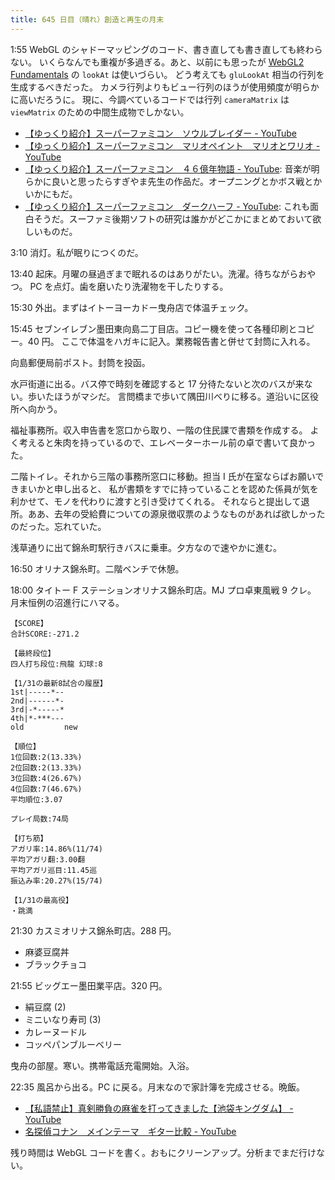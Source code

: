 ```yaml
---
title: 645 日目（晴れ）創造と再生の月末
---
```


1:55 WebGL のシャドーマッピングのコード、書き直しても書き直しても終わらない。
いくらなんでも重複が多過ぎる。あと、以前にも思ったが [WebGL2 Fundamentals] の `lookAt` は使いづらい。
どう考えても `gluLookAt` 相当の行列を生成するべきだった。
カメラ行列よりもビュー行列のほうが使用頻度が明らかに高いだろうに。
現に、今調べているコードでは行列 `cameraMatrix` は `viewMatrix` のための中間生成物でしかない。

* [【ゆっくり紹介】スーパーファミコン　ソウルブレイダー - YouTube](https://www.youtube.com/watch?v=a95_C9Mt5jo)
* [【ゆっくり紹介】スーパーファミコン　マリオペイント　マリオとワリオ - YouTube](https://www.youtube.com/watch?v=ZjUwfqZd3PY)
* [【ゆっくり紹介】スーパーファミコン　４６億年物語 - YouTube](https://www.youtube.com/watch?v=nMciDxxwhyI):
  音楽が明らかに良いと思ったらすぎやま先生の作品だ。オープニングとかボス戦とかいかにもだ。
* [【ゆっくり紹介】スーパーファミコン　ダークハーフ - YouTube](https://www.youtube.com/watch?v=ZpIIeD-51rk):
  これも面白そうだ。スーファミ後期ソフトの研究は誰かがどこかにまとめておいて欲しいものだ。

3:10 消灯。私が眠りにつくのだ。

13:40 起床。月曜の昼過ぎまで眠れるのはありがたい。洗濯。待ちながらおやつ。
PC を点灯。歯を磨いたり洗濯物を干したりする。

15:30 外出。まずはイトーヨーカドー曳舟店で体温チェック。

15:45 セブンイレブン墨田東向島二丁目店。コピー機を使って各種印刷とコピー。40 円。
ここで体温をハガキに記入。業務報告書と併せて封筒に入れる。

向島郵便局前ポスト。封筒を投函。

水戸街道に出る。バス停で時刻を確認すると 17 分待たないと次のバスが来ない。歩いたほうがマシだ。
言問橋まで歩いて隅田川べりに移る。道沿いに区役所へ向かう。

福祉事務所。収入申告書を窓口から取り、一階の住民課で書類を作成する。
よく考えると朱肉を持っているので、エレベーターホール前の卓で書いて良かった。

二階トイレ。それから三階の事務所窓口に移動。担当 I 氏が在室ならばお願いできまいかと申し出ると、
私が書類をすでに持っていることを認めた係員が気を利かせて、モノを代わりに渡すと引き受けてくれる。
それならと提出して退所。ああ、去年の受給費についての源泉徴収票のようなものがあれば欲しかったのだった。忘れていた。

浅草通りに出て錦糸町駅行きバスに乗車。夕方なので速やかに進む。

16:50 オリナス錦糸町。二階ベンチで休憩。

18:00 タイトー F ステーションオリナス錦糸町店。MJ プロ卓東風戦 9 クレ。
月末恒例の沼進行にハマる。

```text
【SCORE】
合計SCORE:-271.2

【最終段位】
四人打ち段位:飛龍 幻球:8

【1/31の最新8試合の履歴】
1st|-----*--
2nd|------*-
3rd|-*-----*
4th|*-***---
old         new

【順位】
1位回数:2(13.33%)
2位回数:2(13.33%)
3位回数:4(26.67%)
4位回数:7(46.67%)
平均順位:3.07

プレイ局数:74局

【打ち筋】
アガリ率:14.86%(11/74)
平均アガリ翻:3.00翻
平均アガリ巡目:11.45巡
振込み率:20.27%(15/74)

【1/31の最高役】
・跳満
```

21:30 カスミオリナス錦糸町店。288 円。

* 麻婆豆腐丼
* ブラックチョコ

21:55 ビッグエー墨田業平店。320 円。

* 絹豆腐 (2)
* ミニいなり寿司 (3)
* カレーヌードル
* コッペパンブルーベリー

曳舟の部屋。寒い。携帯電話充電開始。入浴。

22:35 風呂から出る。PC に戻る。月末なので家計簿を完成させる。晩飯。

* [【私語禁止】真剣勝負の麻雀を打ってきました【池袋キングダム】 - YouTube](https://www.youtube.com/watch?v=1tuIM6ukBgM)
* [名探偵コナン　メインテーマ　ギター比較 - YouTube](https://www.youtube.com/watch?v=ylKfMtPi9sk)

残り時間は WebGL コードを書く。おもにクリーンアップ。分析までまだ行けない。

[WebGL2 Fundamentals]: https://webgl2fundamentals.org
